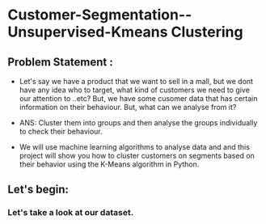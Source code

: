 # Customer-Segmentation--Unsupervised-Kmeans Clustering

## Problem Statement : 
* Let's say we have a product that we want to sell in a mall, but we dont have any idea who to target, what kind of customers we need to give our attention to ..etc?
But, we have some cusomer data that has certain information on their behaviour.
But, what can we analyse from it?

* ANS: Cluster them into groups and then analyse the groups individually to check their behaviour.

* We will use machine learning algorithms to analyse data and and this project will show you how to cluster customers on segments based on 
their behavior using the K-Means algorithm in Python.

## Let's begin:
### Let's take a look at our dataset.

